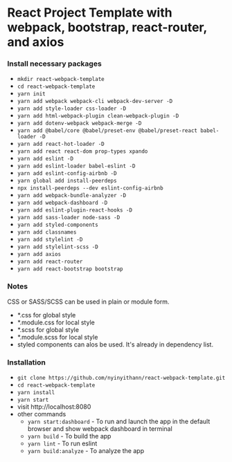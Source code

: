 # React Project Template with webpack, bootstrap, react-router, and axios

### Install necessary packages

- `mkdir react-webpack-template`
- `cd react-webpack-template`
- `yarn init`
- `yarn add webpack webpack-cli webpack-dev-server -D`
- `yarn add style-loader css-loader -D`
- `yarn add html-webpack-plugin clean-webpack-plugin -D`
- `yarn add dotenv-webpack webpack-merge -D`
- `yarn add @babel/core @babel/preset-env @babel/preset-react babel-loader -D`
- `yarn add react-hot-loader -D`
- `yarn add react react-dom prop-types xpando`
- `yarn add eslint -D`
- `yarn add eslint-loader babel-eslint -D`
- `yarn add eslint-config-airbnb -D`
- `yarn global add install-peerdeps`
- `npx install-peerdeps --dev eslint-config-airbnb`
- `yarn add webpack-bundle-analyzer -D`
- `yarn add webpack-dashboard -D`
- `yarn add eslint-plugin-react-hooks -D`
- `yarn add sass-loader node-sass -D`
- `yarn add styled-components`
- `yarn add classnames`
- `yarn add stylelint -D`
- `yarn add stylelint-scss -D`
- `yarn add axios`
- `yarn add react-router`
- `yarn add react-bootstrap bootstrap`
  <br/>

### Notes

CSS or SASS/SCSS can be used in plain or module form.

- \*.css for global style
- \*.module.css for local style
- \*.scss for global style
- \*.module.scss for local style
- styled components can alos be used. It's already in dependency list.

### Installation

- `git clone https://github.com/nyinyithann/react-webpack-template.git`
- `cd react-webpack-template`
- `yarn install`
- `yarn start`
- visit http://localhost:8080
  <br/>
- other commands
  - `yarn start:dashboard` - To run and launch the app in the default browser and show webpack dashboard in terminal
  - `yarn build` - To build the app
  - `yarn lint` - To run eslint
  - `yarn build:analyze` - To analyze the app
